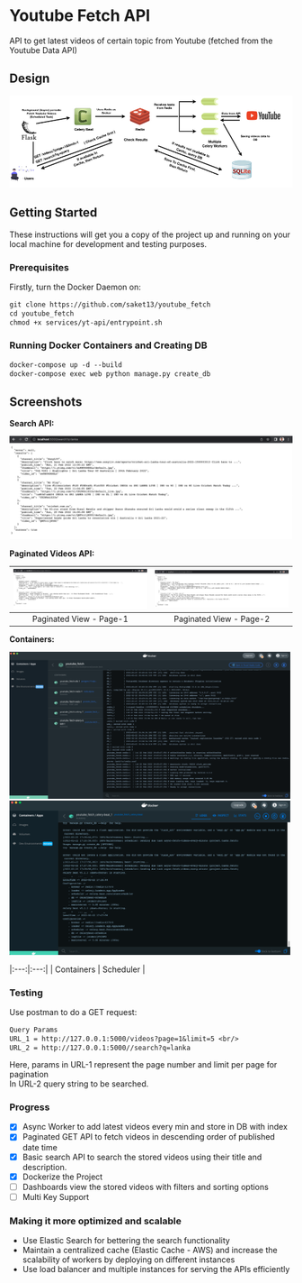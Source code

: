 # Youtube Fetch API

API to get latest videos of certain topic from Youtube (fetched from the Youtube Data API) 

## Design

![image](images/Flow.jpeg)

## Getting Started

These instructions will get you a copy of the project up and running on your local machine for development and testing purposes.

### Prerequisites

Firstly, turn the Docker Daemon on:

```
git clone https://github.com/saket13/youtube_fetch
cd youtube_fetch
chmod +x services/yt-api/entrypoint.sh
```

### Running Docker Containers and Creating DB

``` 
docker-compose up -d --build
docker-compose exec web python manage.py create_db
```

## Screenshots


**Search API:**

![Notification](images/Search.png)

**Paginated Videos API:**

| ![Charging](images/Paginated-1.png)  |  ![Discharging](images/Paginated-2.png) |
|:---:|:---:|
| Paginated View - Page-1 | Paginated View - Page-2 |

**Containers:**

<p float="left">
  <img src="/images/containers.png" width="500" />
  <img src="/images/Scheduler.png" width="500" /> 
</p>
|:---:|:---:|
| Containers | Scheduler |

### Testing

Use postman to do a GET request:

```
Query Params
URL_1 = http://127.0.0.1:5000/videos?page=1&limit=5 <br/>
URL_2 = http://127.0.0.1:5000//search?q=lanka
```
Here, params in URL-1 represent the page number and limit per page for pagination <br/>
In URL-2 query string to be searched.

### Progress

- [x] Async Worker to add latest videos every min and store in DB with index
- [x] Paginated GET API to fetch videos in descending order of published date time
- [x] Basic search API to search the stored videos using their title and description.
- [x] Dockerize the Project
- [ ] Dashboards view the stored videos with filters and sorting options
- [ ] Multi Key Support

### Making it more optimized and scalable

- Use Elastic Search for bettering the search functionality
- Maintain a centralized cache (Elastic Cache - AWS) and increase the scalability of workers by deploying on different instances
- Use load balancer and multiple instances for serving the APIs efficiently


